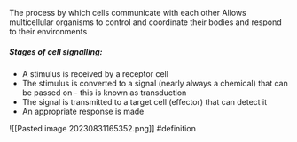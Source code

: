 The process by which cells communicate with each other
Allows multicellular organisms to control and coordinate their bodies and respond to their environments

##### Stages of cell signalling:
- A stimulus is received by a receptor cell
- The stimulus is converted to a signal (nearly always a chemical) that can be passed on - this is known as transduction
- The signal is transmitted to a target cell (effector) that can detect it
- An appropriate response is made

![[Pasted image 20230831165352.png]]
#definition